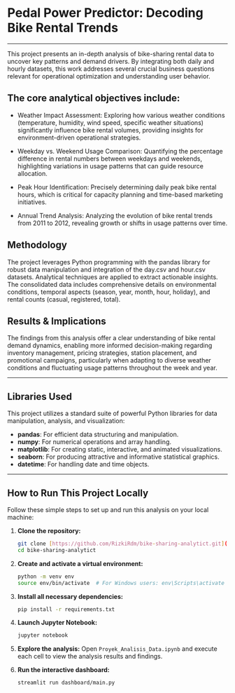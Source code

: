# Pedal Power Predictor: Decoding Bike Rental Trends

---
This project presents an in-depth analysis of bike-sharing rental data to uncover key patterns and demand drivers. By integrating both daily and hourly datasets, this work addresses several crucial business questions relevant for operational optimization and understanding user behavior.

## The core analytical objectives include:

- Weather Impact Assessment: Exploring how various weather conditions (temperature, humidity, wind speed, specific weather situations) significantly influence bike rental volumes, providing insights for environment-driven operational strategies.

- Weekday vs. Weekend Usage Comparison: Quantifying the percentage difference in rental numbers between weekdays and weekends, highlighting variations in usage patterns that can guide resource allocation.

- Peak Hour Identification: Precisely determining 
daily peak bike rental hours, which is critical for capacity planning and time-based marketing initiatives.

- Annual Trend Analysis: Analyzing the evolution of bike rental trends from 2011 to 2012, revealing growth or shifts in usage patterns over time.

## Methodology

The project leverages Python programming with the pandas library for robust data manipulation and integration of the day.csv and hour.csv datasets. Analytical techniques are applied to extract actionable insights. The consolidated data includes comprehensive details on environmental conditions, temporal aspects (season, year, month, hour, holiday), and rental counts (casual, registered, total).

## Results & Implications

The findings from this analysis offer a clear understanding of bike rental demand dynamics, enabling more informed decision-making regarding inventory management, pricing strategies, station placement, and promotional campaigns, particularly when adapting to diverse weather conditions and fluctuating usage patterns throughout the week and year.

---

## Libraries Used

This project utilizes a standard suite of powerful Python libraries for data manipulation, analysis, and visualization:

* **pandas**: For efficient data structuring and manipulation.
* **numpy**: For numerical operations and array handling.
* **matplotlib**: For creating static, interactive, and animated visualizations.
* **seaborn**: For producing attractive and informative statistical graphics.
* **datetime**: For handling date and time objects.

---

## How to Run This Project Locally

Follow these simple steps to set up and run this analysis on your local machine:

1.  **Clone the repository:**
    ```bash
    git clone [https://github.com/RizkiRdm/bike-sharing-analytict.git](https://github.com/RizkiRdm/bike-sharing-analytict.git)
    cd bike-sharing-analytict
    ```

2.  **Create and activate a virtual environment:**
    ```bash
    python -m venv env
    source env/bin/activate  # For Windows users: env\Scripts\activate
    ```

3.  **Install all necessary dependencies:**
    ```bash
    pip install -r requirements.txt
    ```

4.  **Launch Jupyter Notebook:**
    ```bash
    jupyter notebook
    ```

5.  **Explore the analysis:**
    Open `Proyek_Analisis_Data.ipynb` and execute each cell to view the analysis results and findings.

6.  **Run the interactive dashboard:**
    ```bash
    streamlit run dashboard/main.py
    ```
